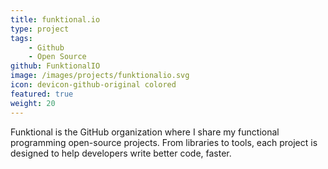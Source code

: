 ```yaml
---
title: funktional.io
type: project
tags:
    - Github
    - Open Source
github: FunktionalIO
image: /images/projects/funktionalio.svg
icon: devicon-github-original colored
featured: true
weight: 20
---
```

Funktional is the GitHub organization where I share my functional programming open-source projects.
From libraries to tools, each project is designed to help developers write better code, faster.
<!--more-->